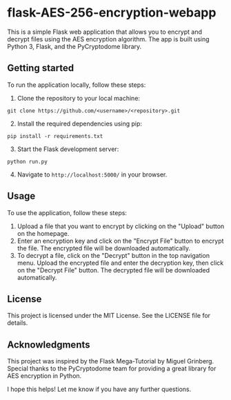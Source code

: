 # flask-AES-256-encryption-webapp
This is a simple Flask web application that allows you to encrypt and decrypt files using the AES encryption algorithm. The app is built using Python 3, Flask, and the PyCryptodome library.

## Getting started
To run the application locally, follow these steps:

1. Clone the repository to your local machine:
```
git clone https://github.com/<username>/<repository>.git

```
2. Install the required dependencies using pip:
```
pip install -r requirements.txt

```
3. Start the Flask development server:
```
python run.py

```
4. Navigate to `http://localhost:5000/` in your browser.

## Usage
To use the application, follow these steps:

1. Upload a file that you want to encrypt by clicking on the "Upload" button on the homepage.
2. Enter an encryption key and click on the "Encrypt File" button to encrypt the file. The encrypted file will be downloaded automatically.
3. To decrypt a file, click on the "Decrypt" button in the top navigation menu. Upload the encrypted file and enter the decryption key, then click on the "Decrypt File" button. The decrypted file will be downloaded automatically.

## License
This project is licensed under the MIT License. See the LICENSE file for details.

## Acknowledgments
This project was inspired by the Flask Mega-Tutorial by Miguel Grinberg. Special thanks to the PyCryptodome team for providing a great library for AES encryption in Python.

I hope this helps! Let me know if you have any further questions.

